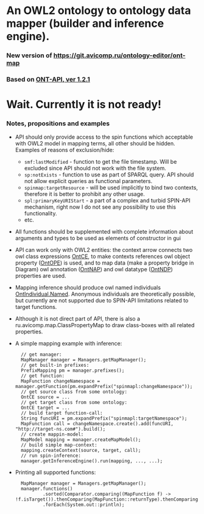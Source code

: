 # An OWL2 ontology to ontology data mapper (builder and inference engine).

### New version of https://git.avicomp.ru/ontology-editor/ont-map
### Based on [ONT-API, ver 1.2.1](https://github.com/avicomp/ont-api)

# Wait. Currently it is not ready!

### Notes, propositions and examples
* API should only provide access to the spin functions which acceptable with OWL2 model in mapping terms, all other should be hidden. 
Examples of reasons of exclusion/hide:
    - `smf:lastModified` - function to get the file timestamp. Will be excluded since API should not work with the file system. 
    - `sp:notExists` - function to use as part of SPARQL query. API should not allow explicit queries as functional parameters.  
    - `spinmap:targetResource` - will be used implicitly to bind two contexts, therefore it is better to prohibit any other usage. 
    - `spl:primaryKeyURIStart` - a part of a complex and turbid SPIN-API mechanism, right now I do not see any possibility to use this functionality.
    - etc.
* All functions should be supplemented with complete information about arguments and types to be used as elements of constructor in gui
* API can work only with OWL2 entities: the context arrow connects two owl class expressions [OntCE](https://github.com/avicomp/ont-api/blob/master/src/main/java/ru/avicomp/ontapi/jena/model/OntCE.java), 
to make contexts references owl object property ([OntOPE](https://github.com/avicomp/ont-api/blob/master/src/main/java/ru/avicomp/ontapi/jena/model/OntOPE.java)) is used, 
and to map data (make a property bridge in Diagram) owl annotation ([OntNAP](https://github.com/avicomp/ont-api/blob/master/src/main/java/ru/avicomp/ontapi/jena/model/OntNAP.java)) and owl datatype ([OntNDP](https://github.com/avicomp/ont-api/blob/master/src/main/java/ru/avicomp/ontapi/jena/model/OntNDP.java)) properties are used.
* Mapping inference should produce owl named individuals [OntIndividual.Named](https://github.com/avicomp/ont-api/blob/master/src/main/java/ru/avicomp/ontapi/jena/model/OntIndividual.java). 
Anonymous individuals are theoretically possible, but currently are not supported due to SPIN-API limitations related to target functions.
* Although it is not direct part of API, there is also a ru.avicomp.map.ClassPropertyMap to draw class-boxes with all related properties.
* A simple mapping example with inference:

        // get manager:
        MapManager manager = Managers.getMapManager();
        // get built-in prefixes:
        PrefixMapping pm = manager.prefixes();
        // get function: 
        MapFunction changeNamespace = manager.getFunction(pm.expandPrefix("spinmapl:changeNamespace"));
        // get source class from some ontology:
        OntCE source = ...
        // get target class from some ontology:
        OntCE target = ...
        // build target function-call:
        String funcURI = pm.expandPrefix("spinmapl:targetNamespace");
        MapFunction call = changeNamespace.create().add(funcURI, "http://target-ns.com#").build();
        // create mappin-model:
        MapModel mapping = manager.createMapModel();
        // build simple map-context:
        mapping.createContext(source, target, call);
        // run spin-inference:
        manager.getInferenceEngine().run(mapping, ..., ...);
        
* Printing all supported functions:

        MapManager manager = Managers.getMapManager();
        manager.functions()
                .sorted(Comparator.comparing((MapFunction f) -> !f.isTarget()).thenComparing(MapFunction::returnType).thenComparing(MapFunction::name))
                .forEach(System.out::println);